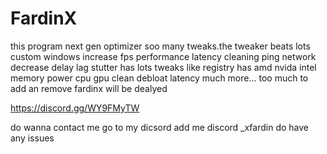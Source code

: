 # FardinX
this program next gen optimizer soo many tweaks.the tweaker beats lots custom windows increase fps performance latency cleaning ping network decrease delay lag stutter
has lots tweaks like registry has amd nvida intel memory power cpu gpu clean debloat latency much more... 
too much to add an remove fardinx will be dealyed



https://discord.gg/WY9FMyTW




do wanna contact me go to my dicsord
add me discord _xfardin do have any issues
